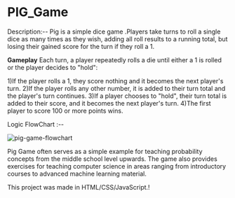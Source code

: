 # PIG_Game

Description:-- Pig is a simple dice game .Players take turns to roll a single dice as many times as they wish, adding all roll results to a running total, but losing their gained score for the turn if they roll a 1.

<b>Gameplay</b>
Each turn, a player repeatedly rolls a die until either a 1 is rolled or the player decides to "hold":

1)If the player rolls a 1, they score nothing and it becomes the next player's turn.
2)If the player rolls any other number, it is added to their turn total and the player's turn continues.
3)If a player chooses to "hold", their turn total is added to their score, and it becomes the next player's turn.
4)The first player to score 100 or more points wins.

Logic FlowChart :-- 

![pig-game-flowchart](https://user-images.githubusercontent.com/89959592/136190260-72b1a893-120b-4433-9736-8d06e5fd24ef.png)

Pig Game often serves as a simple example for teaching probability concepts from the middle school level upwards. The game also provides exercises for teaching computer science in areas ranging from introductory courses to advanced machine learning material. 

This project was made in HTML/CSS/JavaScript.!
